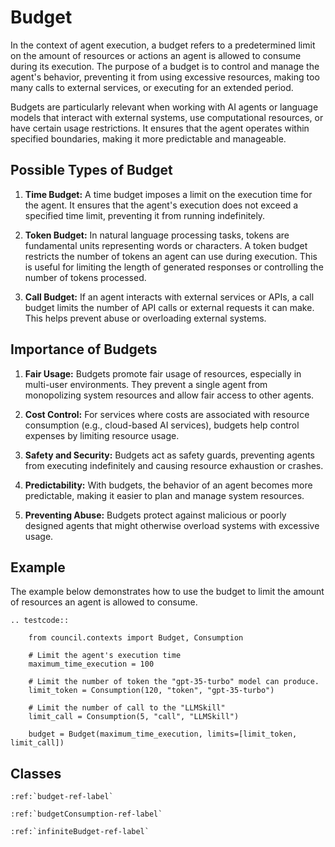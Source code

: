 # Budget

In the context of agent execution, a budget refers to a predetermined limit on the amount of resources or actions an agent is allowed to consume during its execution. The purpose of a budget is to control and manage the agent's behavior, preventing it from using excessive resources, making too many calls to external services, or executing for an extended period.

Budgets are particularly relevant when working with AI agents or language models that interact with external systems, use computational resources, or have certain usage restrictions. It ensures that the agent operates within specified boundaries, making it more predictable and manageable.

## Possible Types of Budget

1. **Time Budget:** A time budget imposes a limit on the execution time for the agent. It ensures that the agent's execution does not exceed a specified time limit, preventing it from running indefinitely.

2. **Token Budget:** In natural language processing tasks, tokens are fundamental units representing words or characters. A token budget restricts the number of tokens an agent can use during execution. This is useful for limiting the length of generated responses or controlling the number of tokens processed.

3. **Call Budget:** If an agent interacts with external services or APIs, a call budget limits the number of API calls or external requests it can make. This helps prevent abuse or overloading external systems.

## Importance of Budgets

1. **Fair Usage:** Budgets promote fair usage of resources, especially in multi-user environments. They prevent a single agent from monopolizing system resources and allow fair access to other agents.

2. **Cost Control:** For services where costs are associated with resource consumption (e.g., cloud-based AI services), budgets help control expenses by limiting resource usage.

3. **Safety and Security:** Budgets act as safety guards, preventing agents from executing indefinitely and causing resource exhaustion or crashes.

4. **Predictability:** With budgets, the behavior of an agent becomes more predictable, making it easier to plan and manage system resources.

5. **Preventing Abuse:** Budgets protect against malicious or poorly designed agents that might otherwise overload systems with excessive usage.

## Example

The example below demonstrates how to use the budget to limit the amount of resources an agent is allowed to consume.

```{eval-rst}
.. testcode::

    from council.contexts import Budget, Consumption

    # Limit the agent's execution time
    maximum_time_execution = 100

    # Limit the number of token the "gpt-35-turbo" model can produce.
    limit_token = Consumption(120, "token", "gpt-35-turbo")

    # Limit the number of call to the "LLMSkill"
    limit_call = Consumption(5, "call", "LLMSkill")

    budget = Budget(maximum_time_execution, limits=[limit_token, limit_call])
```

## Classes

```{eval-rst}
:ref:`budget-ref-label`

:ref:`budgetConsumption-ref-label`

:ref:`infiniteBudget-ref-label`
```